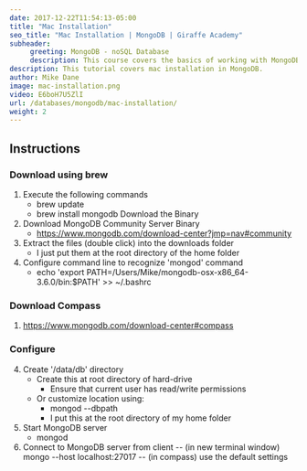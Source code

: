 ```yaml
---
date: 2017-12-22T11:54:13-05:00
title: "Mac Installation"
seo_title: "Mac Installation | MongoDB | Giraffe Academy"
subheader:
     greeting: MongoDB - noSQL Database
     description: This course covers the basics of working with MongoDB. Work your way through the videos and we'll teach you everything you need to know to interact with Mongo's flexible document database management system and create powerful document databases!
description: This tutorial covers mac installation in MongoDB.
author: Mike Dane
image: mac-installation.png
video: E6boH7U5ZlI
url: /databases/mongodb/mac-installation/
weight: 2
---
```

## Instructions
### Download using brew
1. Execute the following commands
     - brew update
     - brew install mongodb
Download the Binary
1. Download MongoDB Community Server Binary
     - https://www.mongodb.com/download-center?jmp=nav#community
2. Extract the files (double click) into the downloads folder
     - I just put them at the root directory of the home folder
3. Configure command line to recognize 'mongod' command
     - echo 'export PATH=/Users/Mike/mongodb-osx-x86_64-3.6.0/bin:$PATH' >> ~/.bashrc

### Download Compass
1. https://www.mongodb.com/download-center#compass

### Configure
4. Create '/data/db' directory
     - Create this at root directory of hard-drive
          - Ensure that current user has read/write permissions
     - Or customize location using:
          - mongod --dbpath <path to data directory>
          - I put this at the root directory of my home folder
5. Start MongoDB server
     - mongod
6. Connect to MongoDB server from client
     -- (in new terminal window) mongo --host localhost:27017
     -- (in compass) use the default settings

